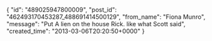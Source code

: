  {
   "id": "489025947800009",
   "post_id": "462493170453287_488691414500129",
   "from_name": "Fiona Munro",
   "message": "Put A lien on the house Rick. like what Scott said",
   "created_time": "2013-03-06T20:20:50+0000"
 }
